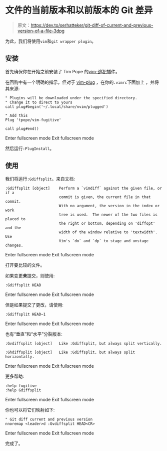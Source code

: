 # 文件的当前版本和以前版本的 Git 差异

> 原文：<https://dev.to/serhatteker/git-diff-of-current-and-previous-version-of-a-file-3dpg>

为此，我们将使用`vim`和`git wrapper plugin`。

## 安装

首先确保你在开始之前安装了 Tim Pope 的[vim-逃犯](https://github.com/tpope/vim-fugitive)插件。

在回购中有一个明确的指示，但对于 [vim-plug](https://github.com/junegunn/vim-plug) ，在你的`.vimrc`下面加上
，并将其来源:

```
" Plugins will be downloaded under the specified directory.
" Change it to direct to yours 
call plug#begin('~/.local/share/nvim/plugged')

" Add this
Plug 'tpope/vim-fugitive'

call plug#end() 
```

Enter fullscreen mode Exit fullscreen mode

然后运行`:PlugInstall`。

## 使用

我们将运行`:Gdiffsplit`。来自文档:

```
:Gdiffsplit [object]    Perform a `vimdiff` against the given file, or if a
                        commit is given, the current file in that commit.
                        With no argument, the version in the index or work
                        tree is used.  The newer of the two files is placed to
                        the right or bottom, depending on 'diffopt' and the
                        width of the window relative to 'textwidth'.  Use
                        Vim's `do` and `dp` to stage and unstage changes. 
```

Enter fullscreen mode Exit fullscreen mode

打开要比较的文件。

如果变更**未**提交，则使用:

```
:Gdiffsplit HEAD 
```

Enter fullscreen mode Exit fullscreen mode

但是如果提交了更改，请使用:

```
:Gdiffsplit HEAD~1 
```

Enter fullscreen mode Exit fullscreen mode

也有“垂直”和“水平”分裂版本:

```
:Gvdiffsplit [object]   Like :Gdiffsplit, but always split vertically.

:Ghdiffsplit [object]   Like :Gdiffsplit, but always split horizontally. 
```

Enter fullscreen mode Exit fullscreen mode

更多帮助:

```
:help fugitive
:help Gdiffsplit 
```

Enter fullscreen mode Exit fullscreen mode

你也可以将它们映射如下:

```
" Git diff current and previous version
nnoremap <leader>d :Gvdiffsplit HEAD<CR> 
```

Enter fullscreen mode Exit fullscreen mode

完成了。